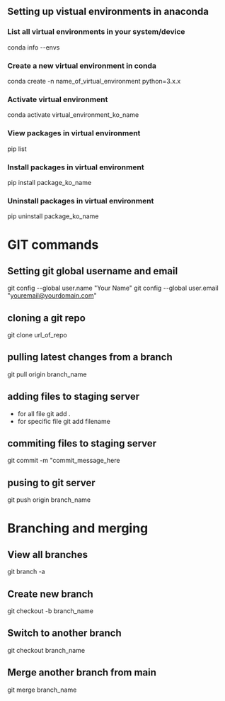 ## Setting up vistual environments in anaconda
### List all virtual environments in your system/device
conda info --envs

### Create a new virtual environment in conda
conda create -n name_of_virtual_environment python=3.x.x

### Activate virtual environment
conda activate virtual_environment_ko_name

### View packages in virtual environment
pip list

### Install packages in virtual environment
pip install package_ko_name

### Uninstall packages in virtual environment
pip uninstall package_ko_name


# GIT commands

## Setting git global username and email
git config --global user.name "Your Name"
git config --global user.email "youremail@yourdomain.com"

## cloning a git repo
git clone url_of_repo

## pulling latest changes from a branch
git pull origin branch_name

## adding files to staging server
- for all file 
    git add .
- for specific file
    git add filename

## commiting files to staging server
git commit -m "commit_message_here


## pusing to git server
git push origin branch_name

# Branching and merging
## View all branches
git branch -a

## Create new branch
git checkout -b branch_name

## Switch to another branch
git checkout branch_name

## Merge another branch from main
git merge branch_name
